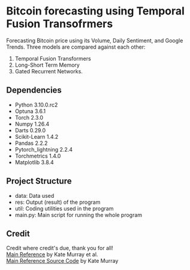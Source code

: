 # Bitcoin forecasting using Temporal Fusion Transofrmers
Forecasting Bitcoin price using its Volume, Daily Sentiment, and Google Trends. Three models are compared against each other:
1. Temporal Fusion Transformers
2. Long-Short Term Memory
3. Gated Recurrent Networks.

## Dependencies
* Python		3.10.0.rc2
* Optuna		3.6.1
* Torch			2.3.0
* Numpy 		1.26.4
* Darts 		0.29.0
* Scikit-Learn		1.4.2
* Pandas 		2.2.2
* Pytorch_lightning	2.2.4
* Torchmetrics 		1.4.0
* Matplotlib		3.8.4

## Project Structure
* data: Data used
* res: Output (result) of the program
* util: Coding utilities used in the program
* main.py: Main script for running the whole program

## Credit
Credit where credit's due, thank you for all!<br>
[Main Reference](https://www.mdpi.com/2571-9394/5/1/10) by Kate Murray et al.<br>
[Main Reference Source Code](https://github.com/katemurraay/tsa_crt/tree/kmm4_branch) by Kate Murray